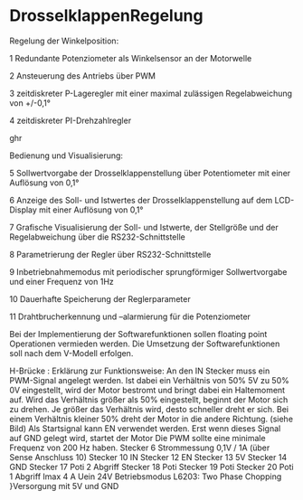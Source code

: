 # DrosselklappenRegelung


Regelung der Winkelposition:

1 Redundante Potenziometer als Winkelsensor an der Motorwelle

2 Ansteuerung des Antriebs über PWM 

3 zeitdiskreter P-Lageregler mit einer maximal zulässigen Regelabweichung von +/-0,1° 

4 zeitdiskreter PI-Drehzahlregler

ghr




Bedienung und Visualisierung:

5 Sollwertvorgabe der Drosselklappenstellung über Potentiometer mit einer 
Auflösung von 0,1°

6 Anzeige des Soll- und Istwertes der Drosselklappenstellung auf dem LCD-Display mit 
einer Auflösung von 0,1°

7 Grafische Visualisierung der Soll- und Istwerte, der Stellgröße und der 
Regelabweichung über die RS232-Schnittstelle

8 Parametrierung der Regler über RS232-Schnittstelle

9 Inbetriebnahmemodus mit periodischer sprungförmiger Sollwertvorgabe und einer 
Frequenz von 1Hz

10 Dauerhafte Speicherung der Reglerparameter

11 Drahtbrucherkennung und –alarmierung für die Potenziometer



Bei der Implementierung der Softwarefunktionen sollen floating point Operationen 
vermieden werden. Die Umsetzung der Softwarefunktionen soll nach dem V-Modell 
erfolgen.


H-Brücke :
Erklärung zur Funktionsweise:
An den IN Stecker muss ein PWM-Signal angelegt werden. Ist dabei ein Verhältnis von 50%
5V zu 50% 0V eingestellt, wird der Motor bestromt und bringt dabei ein Haltemoment auf.
Wird das Verhältnis größer als 50% eingestellt, beginnt der Motor sich zu drehen. Je größer
das Verhältnis wird, desto schneller dreht er sich.
Bei einem Verhältnis kleiner 50% dreht der Motor in die andere Richtung. (siehe Bild)
Als Startsignal kann
EN
verwendet werden. Erst wenn dieses Signal auf GND gelegt wird,
startet der Motor Die PWM sollte eine minimale Frequenz von 200 Hz haben.
Stecker 6 Strommessung 0,1V / 1A (über Sense Anschluss 10)
Stecker 10 IN
Stecker 12
EN
Stecker 13 5V
Stecker 14 GND
Stecker 17 Poti 2 Abgriff
Stecker 18 Poti
Stecker 19 Poti
Stecker 20 Poti 1 Abgriff
Imax 4 A
Uein 24V
Betriebsmodus L6203: Two Phase Chopping
}Versorgung mit 5V und GND